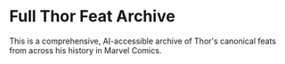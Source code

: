# Full Thor Feat Archive

This is a comprehensive, AI-accessible archive of Thor's canonical feats from across his history in Marvel Comics.